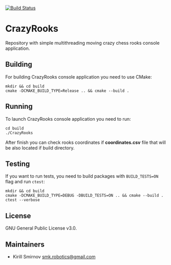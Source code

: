 [![Build Status](https://travis-ci.com/smk-robotics/CrazyRooks.svg?branch=develop)](https://travis-ci.com/github/smk-robotics/CrazyRooks)
# CrazyRooks

Repository with simple multithreading moving crazy chess rooks console 
application.

## Building

For building CrazyRooks console application you need to use CMake:

```
mkdir && cd build
cmake -DCMAKE_BUILD_TYPE=Release .. && cmake --build .
```

## Running

To launch CrazyRooks console application you need to run:

```
cd build
./CrazyRooks
```

After finish you can check rooks coordinates if **coordinates.csv** file that 
will be also located if build directory.

## Testing

If you want to run tests, you need to build packages with `BUILD_TESTS=ON` flag 
and run `ctest`: 

```
mkdir && cd build
cmake -DCMAKE_BUILD_TYPE=DEBUG -DBUILD_TESTS=ON .. && cmake --build .
ctest --verbose
```

## License

GNU General Public License v3.0.

## Maintainers

* Kirill Smirnov <smk.robotics@gmail.com>